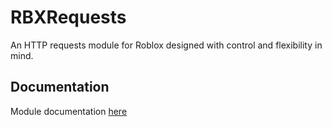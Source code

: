 # RBXRequests
An HTTP requests module for Roblox designed with control and flexibility in mind. 

## Documentation
Module documentation [here]()
